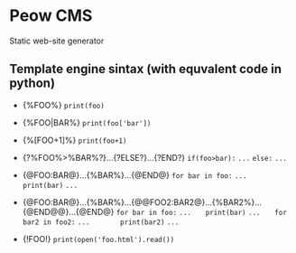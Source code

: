 # Peow CMS
Static web-site generator

## Template engine sintax (with equvalent code in python)

+ {%FOO%}
	`print(foo)`

+ {%FOO|BAR%}
	`print(foo['bar'])`

+ {%[FOO+1]%}
	`print(foo+1)`

+ {?%FOO%>%BAR%?}...{?ELSE?}...{?END?}
	`if(foo>bar):`
    `...`
    `else:`
    `...`

+ {@FOO:BAR@}...{%BAR%}...{@END@}
    `for bar in foo:`
    `...`
    `   print(bar)`
    `...`

+ {@FOO:BAR@}...{%BAR%}...{@@FOO2:BAR2@}...{%BAR2%}...{@END@@}...{@END@}
	`for bar in foo:`
    `...`
    `   print(bar)`
    `...`
    `   for bar2 in foo2:`
    `...`
    `       print(bar2)`
    `...`

+ {!FOO!}
    `print(open('foo.html').read())`